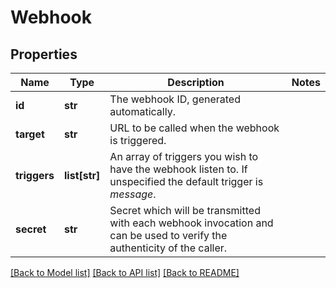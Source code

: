 # Webhook

## Properties
Name | Type | Description | Notes
------------ | ------------- | ------------- | -------------
**id** | **str** | The webhook ID, generated automatically. | 
**target** | **str** | URL to be called when the webhook is triggered. | 
**triggers** | **list[str]** | An array of triggers you wish to have the webhook listen to. If unspecified the default trigger is *message*. | 
**secret** | **str** | Secret which will be transmitted with each webhook invocation and can be used to verify the authenticity of the caller. | 

[[Back to Model list]](../README.md#documentation-for-models) [[Back to API list]](../README.md#documentation-for-api-endpoints) [[Back to README]](../README.md)


